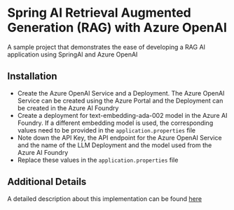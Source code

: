 # Spring AI Retrieval Augmented Generation (RAG) with Azure OpenAI

A sample project that demonstrates the ease of developing a RAG AI application using SpringAI and Azure OpenAI

## Installation

* Create the Azure OpenAI Service and a Deployment. The Azure OpenAI Service can be created using the Azure Portal and the Deployment can be created in the Azure AI Foundry
* Create a deployment for text-embedding-ada-002 model in the Azure AI Foundry. If a different embedding model is used, the corresponding values need to be provided in the `application.properties` file
* Note down the API Key, the API endpoint for the Azure OpenAI Service and the name of the LLM Deployment and the model used from the Azure AI Foundry
* Replace these values in the `application.properties` file

## Additional Details
A detailed description about this implementation can be found [here](https://smoothed9.medium.com/retrieval-augmented-generation-rag-with-spring-ai-a68bc0c57fcc)
